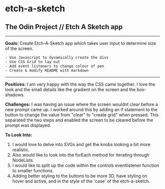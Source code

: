 # etch-a-sketch
## The Odin Project // Etch A Sketch app
---

**Goals:** 
Create Etch-A-Sketch app which takes user input to determine size of the screen. 

    - Use Javascript to dynamically create the divs
    - Use CSS Grid to lay out
    - Add event listeners to change colour of pen
    - Create & modify README with markdown

---
**Positives:**
I am very happy with the way the CSS came together. I love the look and the small details like the gradient on the screen and the box-shadows. 

**Challenges:**
I was having an issue where the screen wouldnt clear before a new prompt came up. I worked around this by adding an if statement to the button to change the value from "clear" to "create grid" when pressed. This separated the two steps and enabled the screen to be cleared before the prompt was displayed. 

**To Look Into:**
1. I would love to delve into SVGs and get the knobs looking a bit more realistic. 
2. Also would like to look into the forEach method for iterating through NodeLists. 
3. I would like to split up the code within the controls eventlistener function to smaller functions. 
4. Adding better styling to the buttons to be more 3D, have styling on hover and active, and in the style of the 'case' of the etch-a-sketch. 
